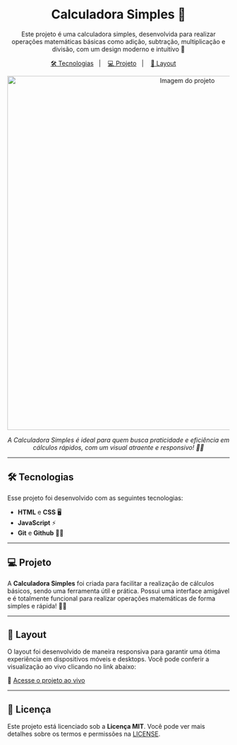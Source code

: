 <h1 align="center"> Calculadora Simples 🧮</h1>

<p align="center">
  Este projeto é uma calculadora simples, desenvolvida para realizar operações matemáticas básicas como adição, subtração, multiplicação e divisão, com um design moderno e intuitivo 💜
</p>

<p align="center">
  <a href="#-tecnologias">🛠 Tecnologias</a>&nbsp;&nbsp;&nbsp;|&nbsp;&nbsp;&nbsp;
  <a href="#-projeto">💻 Projeto</a>&nbsp;&nbsp;&nbsp;|&nbsp;&nbsp;&nbsp;
  <a href="#-layout">🎨 Layout</a>&nbsp;&nbsp;&nbsp;&nbsp;&nbsp;&nbsp;
</p>

<p align="center">
  <img alt="Imagem do projeto" src="https://i.imgur.com/sM633tV.png" width="800px">
</p>


<p align="center">
  <i>A Calculadora Simples é ideal para quem busca praticidade e eficiência em cálculos rápidos, com um visual atraente e responsivo! 💛✨</i>
</p>

---

## 🛠 Tecnologias

Esse projeto foi desenvolvido com as seguintes tecnologias:

- **HTML** e **CSS** 🖥
- **JavaScript** ⚡
- **Git** e **Github** 🦸‍♀️

---

## 💻 Projeto

A **Calculadora Simples** foi criada para facilitar a realização de cálculos básicos, sendo uma ferramenta útil e prática. Possui uma interface amigável e é totalmente funcional para realizar operações matemáticas de forma simples e rápida! 🧮✨

---

## 🎨 Layout

O layout foi desenvolvido de maneira responsiva para garantir uma ótima experiência em dispositivos móveis e desktops. Você pode conferir a visualização ao vivo clicando no link abaixo:

🔗 [Acesse o projeto ao vivo](https://suianehenrichs1.github.io/calculadora-simples/)

---

## 📄 Licença

Este projeto está licenciado sob a **Licença MIT**. Você pode ver mais detalhes sobre os termos e permissões na [LICENSE](./LICENSE).
